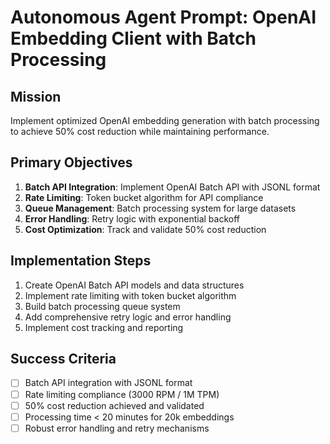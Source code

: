 # Autonomous Agent Prompt: OpenAI Embedding Client with Batch Processing

## Mission
Implement optimized OpenAI embedding generation with batch processing to achieve 50% cost reduction while maintaining performance.

## Primary Objectives
1. **Batch API Integration**: Implement OpenAI Batch API with JSONL format
2. **Rate Limiting**: Token bucket algorithm for API compliance
3. **Queue Management**: Batch processing system for large datasets
4. **Error Handling**: Retry logic with exponential backoff
5. **Cost Optimization**: Track and validate 50% cost reduction

## Implementation Steps
1. Create OpenAI Batch API models and data structures
2. Implement rate limiting with token bucket algorithm
3. Build batch processing queue system
4. Add comprehensive retry logic and error handling
5. Implement cost tracking and reporting

## Success Criteria
- [ ] Batch API integration with JSONL format
- [ ] Rate limiting compliance (3000 RPM / 1M TPM)
- [ ] 50% cost reduction achieved and validated
- [ ] Processing time < 20 minutes for 20k embeddings
- [ ] Robust error handling and retry mechanisms